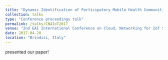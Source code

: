 ```yaml
---
title: "Dynamic Identification of Participatory Mobile Health Communities"
collection: talks
type: "Conference proceedings talk"
permalink: /talks/CN4IoT2017
venue: "2nd EAI International Conference on Cloud, Networking for IoT Systems"
date: 2017-04-20
location: "Brindisi, Italy"
---
```


presented our paper!

